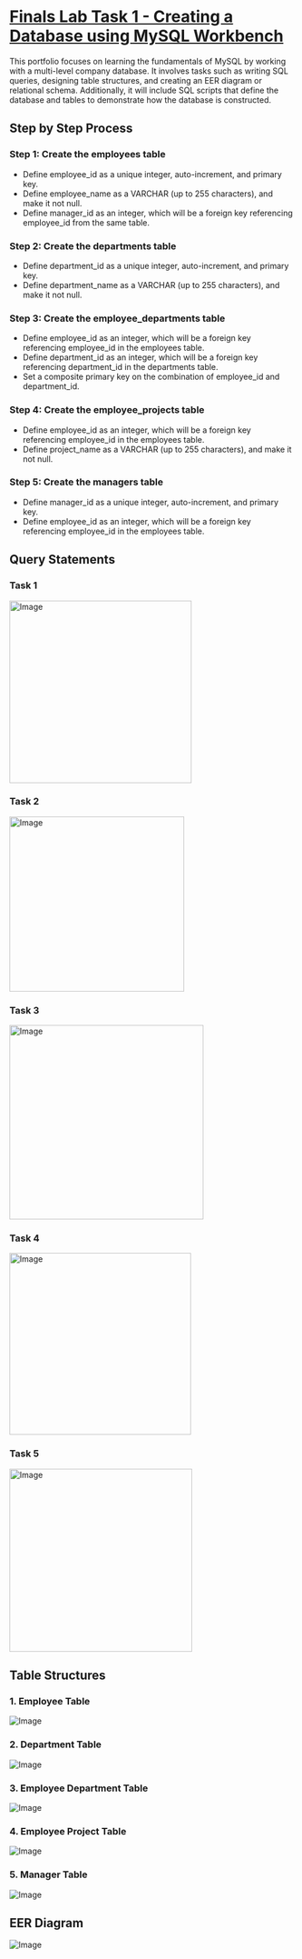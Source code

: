 # [Finals Lab Task 1 - Creating a Database using MySQL Workbench](https://github.com/user-attachments/files/19708478/GARCIA.-.LAB.TASK.1.-.FINALS.docx)
This portfolio focuses on learning the fundamentals of MySQL by working with a multi-level company database. It involves tasks such as writing SQL queries, designing table structures, and creating an EER diagram or relational schema. Additionally, it will include SQL scripts that define the database and tables to demonstrate how the database is constructed.

## Step by Step Process
### Step 1: Create the employees table
- Define employee_id as a unique integer, auto-increment, and primary key.
- Define employee_name as a VARCHAR (up to 255 characters), and make it not null.
- Define manager_id as an integer, which will be a foreign key referencing employee_id from the same table.
  
### Step 2: Create the departments table
- Define department_id as a unique integer, auto-increment, and primary key.
- Define department_name as a VARCHAR (up to 255 characters), and make it not null.
  
### Step 3: Create the employee_departments table
- Define employee_id as an integer, which will be a foreign key referencing employee_id in the employees table.
- Define department_id as an integer, which will be a foreign key referencing department_id in the departments table.
- Set a composite primary key on the combination of employee_id and department_id.
  
### Step 4: Create the employee_projects table
- Define employee_id as an integer, which will be a foreign key referencing employee_id in the employees table.
- Define project_name as a VARCHAR (up to 255 characters), and make it not null.
  
### Step 5: Create the managers table
- Define manager_id as a unique integer, auto-increment, and primary key.
- Define employee_id as an integer, which will be a foreign key referencing employee_id in the employees table.

## Query Statements
### Task 1
<img width="321" alt="Image" src="https://github.com/user-attachments/assets/ad398321-e9ed-44c4-9e6d-2470584f9fc6" />

### Task 2
<img width="308" alt="Image" src="https://github.com/user-attachments/assets/ff6eb8df-8811-473e-9baa-6508b314d5e3" />

### Task 3
<img width="342" alt="Image" src="https://github.com/user-attachments/assets/6a304718-cafc-4d4f-8b65-aaff2b0bc288" />

### Task 4
<img width="320" alt="Image" src="https://github.com/user-attachments/assets/52856c66-1270-4b29-a37e-dc0574726008" />

### Task 5
<img width="322" alt="Image" src="https://github.com/user-attachments/assets/d6872b16-2a75-43c3-a01a-3e321cc5409e" />

## Table Structures
### 1. Employee Table
![Image](https://github.com/user-attachments/assets/6c129109-9840-449f-809f-d896f03b5191)

### 2. Department Table
![Image](https://github.com/user-attachments/assets/4de56636-0640-4d1f-8f72-155b95e462d8)

### 3. Employee Department Table
![Image](https://github.com/user-attachments/assets/4de56636-0640-4d1f-8f72-155b95e462d8)

### 4. Employee Project Table
![Image](https://github.com/user-attachments/assets/f276f70f-b89e-45d2-90d3-500aa83781b9)

### 5. Manager Table
![Image](https://github.com/user-attachments/assets/8651397a-c3b2-425d-83ca-453214b92201)

## EER Diagram
![Image](https://github.com/user-attachments/assets/6f64c8c1-a6f6-488d-8dbe-fb3503041faa)



